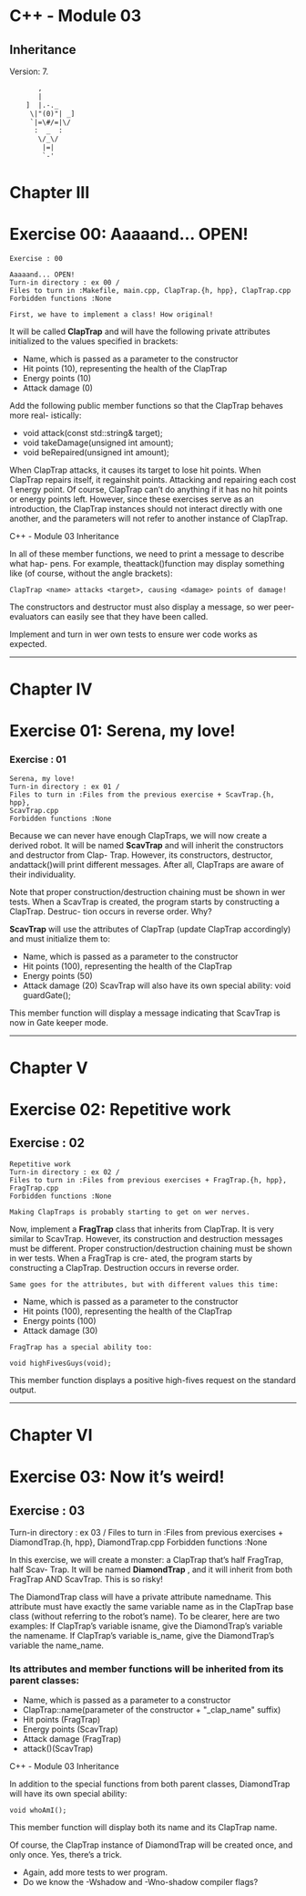 # C++ - Module 03

## Inheritance

Version: 7.

```txt
       ,
       |
    ]  |.-._
     \|"(0)"| _]
     `|=\#/=|\/
      :  _  :
       \/_\/ 
        |=| 
        `-' 
```


# Chapter III

# Exercise 00: Aaaaand... OPEN!

```
Exercise : 00
```
```
Aaaaand... OPEN!
Turn-in directory : ex 00 /
Files to turn in :Makefile, main.cpp, ClapTrap.{h, hpp}, ClapTrap.cpp
Forbidden functions :None
```
```
First, we have to implement a class! How original!
```
It will be called **ClapTrap** and will have the following private attributes initialized
to the values specified in brackets:

- Name, which is passed as a parameter to the constructor
- Hit points (10), representing the health of the ClapTrap
- Energy points (10)
- Attack damage (0)

Add the following public member functions so that the ClapTrap behaves more real-
istically:

- void attack(const std::string& target);
- void takeDamage(unsigned int amount);
- void beRepaired(unsigned int amount);

When ClapTrap attacks, it causes its target to lose<attack damage> hit points.
When ClapTrap repairs itself, it regains<amount>hit points. Attacking and repairing
each cost 1 energy point. Of course, ClapTrap can’t do anything if it has no hit points or
energy points left. However, since these exercises serve as an introduction, the ClapTrap
instances should not interact directly with one another, and the parameters will not refer
to another instance of ClapTrap.


C++ - Module 03 Inheritance

In all of these member functions, we need to print a message to describe what hap-
pens. For example, theattack()function may display something like (of course, without
the angle brackets):

```
ClapTrap <name> attacks <target>, causing <damage> points of damage!
```
The constructors and destructor must also display a message, so wer peer-evaluators
can easily see that they have been called.

Implement and turn in wer own tests to ensure wer code works as expected.

---

# Chapter IV
# Exercise 01: Serena, my love!

### Exercise : 01

```
Serena, my love!
Turn-in directory : ex 01 /
Files to turn in :Files from the previous exercise + ScavTrap.{h, hpp},
ScavTrap.cpp
Forbidden functions :None
```
Because we can never have enough ClapTraps, we will now create a derived robot.
It will be named **ScavTrap** and will inherit the constructors and destructor from Clap-
Trap. However, its constructors, destructor, andattack()will print different messages.
After all, ClapTraps are aware of their individuality.

Note that proper construction/destruction chaining must be shown in wer tests.
When a ScavTrap is created, the program starts by constructing a ClapTrap. Destruc-
tion occurs in reverse order. Why?

**ScavTrap** will use the attributes of ClapTrap (update ClapTrap accordingly) and
must initialize them to:

- Name, which is passed as a parameter to the constructor
- Hit points (100), representing the health of the ClapTrap
- Energy points (50)
- Attack damage (20)
    ScavTrap will also have its own special ability:
       void guardGate();

This member function will display a message indicating that ScavTrap is now in Gate
keeper mode.


---
# Chapter V

# Exercise 02: Repetitive work

## Exercise : 02
```
Repetitive work
Turn-in directory : ex 02 /
Files to turn in :Files from previous exercises + FragTrap.{h, hpp},
FragTrap.cpp
Forbidden functions :None
```
```
Making ClapTraps is probably starting to get on wer nerves.
```
Now, implement a **FragTrap** class that inherits from ClapTrap. It is very similar to
ScavTrap. However, its construction and destruction messages must be different. Proper
construction/destruction chaining must be shown in wer tests. When a FragTrap is cre-
ated, the program starts by constructing a ClapTrap. Destruction occurs in reverse order.

```
Same goes for the attributes, but with different values this time:
```
- Name, which is passed as a parameter to the constructor
- Hit points (100), representing the health of the ClapTrap
- Energy points (100)
- Attack damage (30)

```
FragTrap has a special ability too:
```
```
void highFivesGuys(void);
```
This member function displays a positive high-fives request on the standard output.


---

# Chapter VI
# Exercise 03: Now it’s weird!

## Exercise : 03
Turn-in directory : ex 03 /
Files to turn in :Files from previous exercises + DiamondTrap.{h, hpp},
DiamondTrap.cpp
Forbidden functions :None

In this exercise, we will create a monster: a ClapTrap that’s half FragTrap, half Scav-
Trap. It will be named **DiamondTrap** , and it will inherit from both FragTrap AND
ScavTrap. This is so risky!

The DiamondTrap class will have a private attribute namedname. This attribute must
have exactly the same variable name as in the ClapTrap base class (without referring to
the robot’s name).
To be clearer, here are two examples:
If ClapTrap’s variable isname, give the DiamondTrap’s variable the namename.
If ClapTrap’s variable is_name, give the DiamondTrap’s variable the name_name.

### Its attributes and member functions will be inherited from its parent classes:
- Name, which is passed as a parameter to a constructor
- ClapTrap::name(parameter of the constructor + "_clap_name" suffix)
- Hit points (FragTrap)
- Energy points (ScavTrap)
- Attack damage (FragTrap)
- attack()(ScavTrap)


C++ - Module 03 Inheritance

In addition to the special functions from both parent classes, DiamondTrap will have
its own special ability:

```
void whoAmI();
```
This member function will display both its name and its ClapTrap name.

Of course, the ClapTrap instance of DiamondTrap will be created once, and only once.
Yes, there’s a trick.

- Again, add more tests to wer program.
- Do we know the -Wshadow and -Wno-shadow compiler flags?
